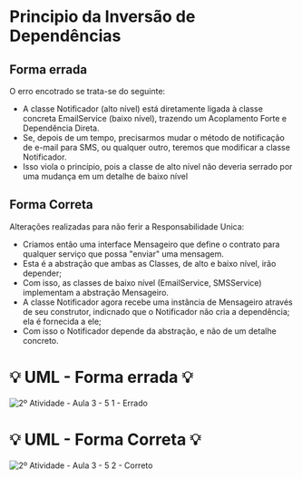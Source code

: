 # Principio da Inversão de Dependências

## Forma errada
O erro encotrado se trata-se do seguinte:
- A classe Notificador (alto nível) está diretamente ligada à classe concreta EmailService (baixo nível), trazendo um Acoplamento Forte e Dependência Direta.
- Se, depois de um tempo, precisarmos mudar o método de notificação de e-mail para SMS, ou qualquer outro, teremos que modificar a classe Notificador.
- Isso viola o princípio, pois a classe de alto nível não deveria serrado por uma mudança em um detalhe de baixo nível

## Forma Correta
Alterações realizadas para não ferir a Responsabilidade Unica:
- Criamos então uma interface Mensageiro que define o contrato para qualquer serviço que possa "enviar" uma mensagem.
- Esta é a abstração que ambas as Classes, de alto e baixo nível, irão depender;
- Com isso, as classes de baixo nível (EmailService, SMSService) implementam a abstração Mensageiro.
- A classe Notificador agora recebe uma instância de Mensageiro através de seu construtor, indicnado que o Notificador não cria a dependência; ela é fornecida a ele;
- Com isso o Notificador depende da abstração, e não de um detalhe concreto.

#  :bulb: UML - Forma errada :bulb:
![2º Atividade - Aula 3 - 5 1 - Errado](https://github.com/user-attachments/assets/6ce2fd60-2e2a-46d3-ab4e-5ed21b37d5ea)

#  :bulb: UML - Forma Correta :bulb:
![2º Atividade - Aula 3 - 5 2 - Correto](https://github.com/user-attachments/assets/3f631e06-9554-461d-a67f-9f26bc6bc709)
